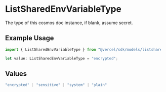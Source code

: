 # ListSharedEnvVariableType

The type of this cosmos doc instance, if blank, assume secret.

## Example Usage

```typescript
import { ListSharedEnvVariableType } from "@vercel/sdk/models/listsharedenvvariableop.js";

let value: ListSharedEnvVariableType = "encrypted";
```

## Values

```typescript
"encrypted" | "sensitive" | "system" | "plain"
```
